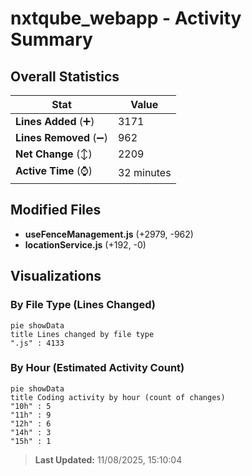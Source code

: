 # nxtqube_webapp - Activity Summary 

## Overall Statistics

| Stat                   | Value                                                             |
| ---------------------- | ----------------------------------------------------------------- |
| **Lines Added** (➕)   | 3171                                          |
| **Lines Removed** (➖) | 962                                        |
| **Net Change** (↕)    | 2209                |
| **Active Time** (⌚)   | 32 minutes |


## Modified Files
- **useFenceManagement.js** (+2979, -962)
- **locationService.js** (+192, -0)

## Visualizations

### By File Type (Lines Changed)

```mermaid
pie showData
title Lines changed by file type
".js" : 4133
```

### By Hour (Estimated Activity Count)

```mermaid
pie showData
title Coding activity by hour (count of changes)
"10h" : 5
"11h" : 9
"12h" : 6
"14h" : 3
"15h" : 1
```


> **Last Updated:** 11/08/2025, 15:10:04